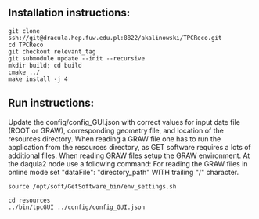 ## Installation instructions:

```
git clone ssh://git@dracula.hep.fuw.edu.pl:8822/akalinowski/TPCReco.git
cd TPCReco
git checkout relevant_tag
git submodule update --init --recursive
mkdir build; cd build
cmake ../
make install -j 4
```
## Run instructions:
Update the  config/config_GUI.json with correct values for input date file (ROOT or GRAW), corresponding geometry file,
and location of the resources directory.
When reading a GRAW file one has to run the application from the resources directory, as GET software requires a lots of additional files.
When reading GRAW files setup the GRAW environment. At the daqula2 node use a following command:
For reading the GRAW files in online mode set  "dataFile": "directory_path" WITH trailing "/" character. 
```
source /opt/soft/GetSoftware_bin/env_settings.sh
```

```
cd resources
../bin/tpcGUI ../config/config_GUI.json
```